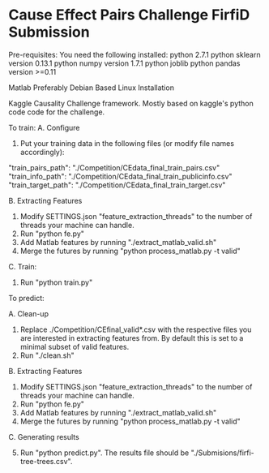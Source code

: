 Cause Effect Pairs Challenge FirfiD Submission
============================

Pre-requisites:
You need the following installed:
python 2.7.1
python sklearn version 0.13.1
python numpy version 1.7.1
python joblib
python pandas version >=0.11

Matlab
Preferably Debian Based Linux Installation

Kaggle Causality Challenge framework. Mostly based on kaggle's python code code for the challenge.

To train:
A. Configure
1. Put your training data in the following files (or modify file names accordingly):

"train_pairs_path": "./Competition/CEdata_final_train_pairs.csv"
"train_info_path": "./Competition/CEdata_final_train_publicinfo.csv"
"train_target_path": "./Competition/CEdata_final_train_target.csv"

B. Extracting Features

1. Modify SETTINGS.json "feature_extraction_threads" to the number of threads your machine can handle.
2. Run "python fe.py"
3. Add Matlab features by running "./extract_matlab_valid.sh"
4. Merge the futures by running "python process_matlab.py -t valid"

C. Train:

1. Run "python train.py"


To predict:

A. Clean-up

1. Replace ./Competition/CEfinal_valid*.csv with the respective files you are interested in extracting features from. By default this is set to a minimal subset of valid features.
2. Run "./clean.sh"

B. Extracting Features

1. Modify SETTINGS.json "feature_extraction_threads" to the number of threads your machine can handle.
2. Run "python fe.py"
3. Add Matlab features by running "./extract_matlab_valid.sh"
4. Merge the futures by running "python process_matlab.py -t valid"

C. Generating results

5. Run "python predict.py". The results file should be "./Submisions/firfi-tree-trees.csv".